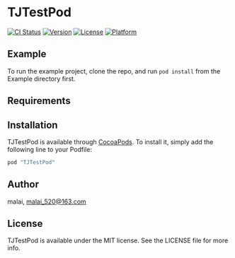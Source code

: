 # TJTestPod

[![CI Status](http://img.shields.io/travis/malai/TJTestPod.svg?style=flat)](https://travis-ci.org/malai/TJTestPod)
[![Version](https://img.shields.io/cocoapods/v/TJTestPod.svg?style=flat)](http://cocoapods.org/pods/TJTestPod)
[![License](https://img.shields.io/cocoapods/l/TJTestPod.svg?style=flat)](http://cocoapods.org/pods/TJTestPod)
[![Platform](https://img.shields.io/cocoapods/p/TJTestPod.svg?style=flat)](http://cocoapods.org/pods/TJTestPod)

## Example

To run the example project, clone the repo, and run `pod install` from the Example directory first.

## Requirements

## Installation

TJTestPod is available through [CocoaPods](http://cocoapods.org). To install
it, simply add the following line to your Podfile:

```ruby
pod "TJTestPod"
```

## Author

malai, malai_520@163.com

## License

TJTestPod is available under the MIT license. See the LICENSE file for more info.
